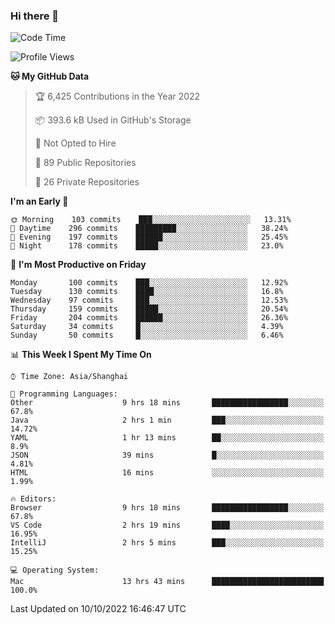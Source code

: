 ### Hi there 👋

<!--
**qbosen/qbosen** is a ✨ _special_ ✨ repository because its `README.md` (this file) appears on your GitHub profile.

Here are some ideas to get you started:

- 🔭 I’m currently working on ...
- 🌱 I’m currently learning ...
- 👯 I’m looking to collaborate on ...
- 🤔 I’m looking for help with ...
- 💬 Ask me about ...
- 📫 How to reach me: ...
- 😄 Pronouns: ...
- ⚡ Fun fact: ...
-->

<!--START_SECTION:waka-->
![Code Time](http://img.shields.io/badge/Code%20Time-1%2C036%20hrs%2031%20mins-blue)

![Profile Views](http://img.shields.io/badge/Profile%20Views-4-blue)

**🐱 My GitHub Data** 

> 🏆 6,425 Contributions in the Year 2022
 > 
> 📦 393.6 kB Used in GitHub's Storage 
 > 
> 🚫 Not Opted to Hire
 > 
> 📜 89 Public Repositories 
 > 
> 🔑 26 Private Repositories  
 > 
**I'm an Early 🐤** 

```text
🌞 Morning    103 commits    ███░░░░░░░░░░░░░░░░░░░░░░   13.31% 
🌆 Daytime    296 commits    █████████░░░░░░░░░░░░░░░░   38.24% 
🌃 Evening    197 commits    ██████░░░░░░░░░░░░░░░░░░░   25.45% 
🌙 Night      178 commits    █████░░░░░░░░░░░░░░░░░░░░   23.0%

```
📅 **I'm Most Productive on Friday** 

```text
Monday       100 commits    ███░░░░░░░░░░░░░░░░░░░░░░   12.92% 
Tuesday      130 commits    ████░░░░░░░░░░░░░░░░░░░░░   16.8% 
Wednesday    97 commits     ███░░░░░░░░░░░░░░░░░░░░░░   12.53% 
Thursday     159 commits    █████░░░░░░░░░░░░░░░░░░░░   20.54% 
Friday       204 commits    ██████░░░░░░░░░░░░░░░░░░░   26.36% 
Saturday     34 commits     █░░░░░░░░░░░░░░░░░░░░░░░░   4.39% 
Sunday       50 commits     █░░░░░░░░░░░░░░░░░░░░░░░░   6.46%

```


📊 **This Week I Spent My Time On** 

```text
⌚︎ Time Zone: Asia/Shanghai

💬 Programming Languages: 
Other                    9 hrs 18 mins       █████████████████░░░░░░░░   67.8% 
Java                     2 hrs 1 min         ███░░░░░░░░░░░░░░░░░░░░░░   14.72% 
YAML                     1 hr 13 mins        ██░░░░░░░░░░░░░░░░░░░░░░░   8.9% 
JSON                     39 mins             █░░░░░░░░░░░░░░░░░░░░░░░░   4.81% 
HTML                     16 mins             ░░░░░░░░░░░░░░░░░░░░░░░░░   1.99%

🔥 Editors: 
Browser                  9 hrs 18 mins       █████████████████░░░░░░░░   67.8% 
VS Code                  2 hrs 19 mins       ████░░░░░░░░░░░░░░░░░░░░░   16.95% 
IntelliJ                 2 hrs 5 mins        ███░░░░░░░░░░░░░░░░░░░░░░   15.25%

💻 Operating System: 
Mac                      13 hrs 43 mins      █████████████████████████   100.0%

```


 Last Updated on 10/10/2022 16:46:47 UTC
<!--END_SECTION:waka-->

